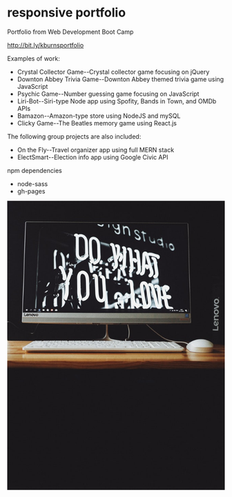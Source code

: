 # responsive portfolio

Portfolio from Web Development Boot Camp

http://bit.ly/kburnsportfolio

Examples of work:

- Crystal Collector Game--Crystal collector game focusing on jQuery
- Downton Abbey Trivia Game--Downton Abbey themed trivia game using JavaScript
- Psychic Game--Number guessing game focusing on JavaScript
- Liri-Bot--Siri-type Node app using Spofity, Bands in Town, and OMDb APIs
- Bamazon--Amazon-type store using NodeJS and mySQL
- Clicky Game--The Beatles memory game using React.js

The following group projects are also included:

- On the Fly--Travel organizer app using full MERN stack
- ElectSmart--Election info app using Google Civic API

npm dependencies

- node-sass
- gh-pages

![Image of computer](./public/img/dowhatyoulove_small.jpg)
